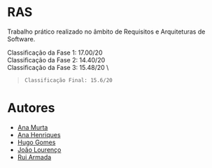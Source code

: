 # RAS

Trabalho prático realizado no âmbito de Requisitos e Arquiteturas de Software.

Classificação da Fase 1: 17.00/20 \
Classificação da Fase 2: 14.40/20 \
Classificação da Fase 3: 15.48/20 \
> `Classificação Final: 15.6/20`

# Autores

- <a href="https://github.com/AnaMurta10">Ana Murta</a>
- <a href="https://github.com/sailoring-rgb">Ana Henriques</a>
- <a href="https://github.com/Hugand">Hugo Gomes</a>
- <a href="https://github.com/FST-Tunes">João Lourenço</a>
- <a href="https://github.com/RuiArmada">Rui Armada</a>
